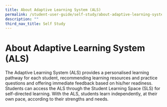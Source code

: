 ```yaml
---
title: About Adaptive Learning System (ALS)
permalink: /student-user-guide/self-study/about-adaptive-learning-system/
description: ""
third_nav_title: Self Study
---
```

<h1>About Adaptive Learning System (ALS)</h1>
<p>The Adaptive Learning System (ALS) provides a personalised learning pathway for each student, recommending learning resources and practice questions and offering immediate feedback based on his/her readiness. Students can access the ALS through the Student Learning Space (SLS) for self-directed learning. With the ALS, students learn independently, at their own pace, according to their strengths and needs. </p>